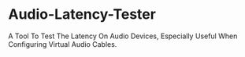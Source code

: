 # Audio-Latency-Tester
A Tool To Test The Latency On Audio Devices, Especially Useful When Configuring Virtual Audio Cables.
